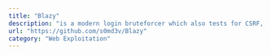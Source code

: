 ```yaml
---
title: "Blazy"
description: "is a modern login bruteforcer which also tests for CSRF, Clickjacking, Cloudflare and WAF .."
url: "https://github.com/s0md3v/Blazy"
category: "Web Exploitation"
---
```


